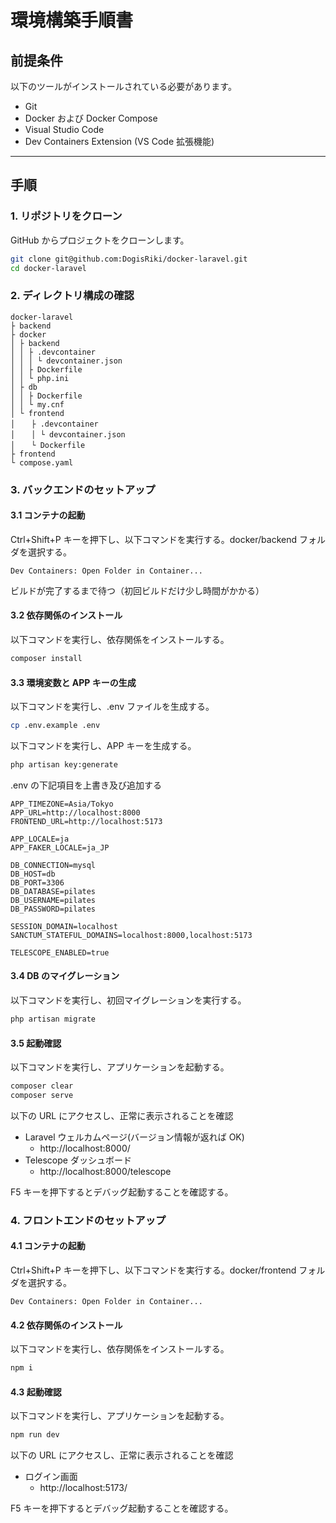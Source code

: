 # 環境構築手順書

## 前提条件

以下のツールがインストールされている必要があります。

- Git
- Docker および Docker Compose
- Visual Studio Code
- Dev Containers Extension (VS Code 拡張機能)

---

## 手順

### 1. リポジトリをクローン

GitHub からプロジェクトをクローンします。

```bash
git clone git@github.com:DogisRiki/docker-laravel.git
cd docker-laravel
```

### 2. ディレクトリ構成の確認

```
docker-laravel
├ backend
├ docker
│ ├ backend
│ │ ├ .devcontainer
│ │ │ └ devcontainer.json
│ │ ├ Dockerfile
│ │ └ php.ini
│ ├ db
│ │ ├ Dockerfile
│ │ └ my.cnf
│ └ frontend
│ 　 ├ .devcontainer
│ 　 │ └ devcontainer.json
│ 　 └ Dockerfile
├ frontend
└ compose.yaml

```

### 3. バックエンドのセットアップ

#### 3.1 コンテナの起動

Ctrl+Shift+P キーを押下し、以下コマンドを実行する。docker/backend フォルダを選択する。

```
Dev Containers: Open Folder in Container...
```

ビルドが完了するまで待つ（初回ビルドだけ少し時間がかかる）

#### 3.2 依存関係のインストール

以下コマンドを実行し、依存関係をインストールする。

```bash
composer install
```

#### 3.3 環境変数と APP キーの生成

以下コマンドを実行し、.env ファイルを生成する。

```bash
cp .env.example .env
```

以下コマンドを実行し、APP キーを生成する。

```bash
php artisan key:generate
```

.env の下記項目を上書き及び追加する

```
APP_TIMEZONE=Asia/Tokyo
APP_URL=http://localhost:8000
FRONTEND_URL=http://localhost:5173

APP_LOCALE=ja
APP_FAKER_LOCALE=ja_JP

DB_CONNECTION=mysql
DB_HOST=db
DB_PORT=3306
DB_DATABASE=pilates
DB_USERNAME=pilates
DB_PASSWORD=pilates

SESSION_DOMAIN=localhost
SANCTUM_STATEFUL_DOMAINS=localhost:8000,localhost:5173

TELESCOPE_ENABLED=true
```

#### 3.4 DB のマイグレーション

以下コマンドを実行し、初回マイグレーションを実行する。

```bash
php artisan migrate
```

#### 3.5 起動確認

以下コマンドを実行し、アプリケーションを起動する。

```bash
composer clear
composer serve
```

以下の URL にアクセスし、正常に表示されることを確認

- Laravel ウェルカムページ(バージョン情報が返れば OK)
  - http://localhost:8000/
- Telescope ダッシュボード
  - http://localhost:8000/telescope

F5 キーを押下するとデバッグ起動することを確認する。

### 4. フロントエンドのセットアップ

#### 4.1 コンテナの起動

Ctrl+Shift+P キーを押下し、以下コマンドを実行する。docker/frontend フォルダを選択する。

```
Dev Containers: Open Folder in Container...
```

#### 4.2 依存関係のインストール

以下コマンドを実行し、依存関係をインストールする。

```bash
npm i
```

#### 4.3 起動確認

以下コマンドを実行し、アプリケーションを起動する。

```bash
npm run dev
```

以下の URL にアクセスし、正常に表示されることを確認

- ログイン画面
  - http://localhost:5173/

F5 キーを押下するとデバッグ起動することを確認する。

